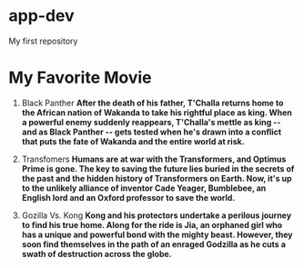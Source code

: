 # app-dev
My first repository


# My Favorite Movie
1. Black Panther
   **After the death of his father, T'Challa returns home to the African nation of Wakanda to take his rightful place as king. When a powerful enemy suddenly reappears, T'Challa's mettle as king -- and as Black Panther -- gets tested when he's drawn into a conflict that puts the fate of Wakanda and the entire world at risk.**
2. Transfomers
   **Humans are at war with the Transformers, and Optimus Prime is gone. The key to saving the future lies buried in the secrets of the past and the hidden history of Transformers on Earth. Now, it's up to the unlikely alliance of inventor Cade Yeager, Bumblebee, an English lord and an Oxford professor to save the world.**

3. Gozilla Vs. Kong
   **Kong and his protectors undertake a perilous journey to find his true home. Along for the ride is Jia, an orphaned girl who has a unique and powerful bond with the mighty beast. However, they soon find themselves in the path of an enraged Godzilla as he cuts a swath of destruction across the globe.**
